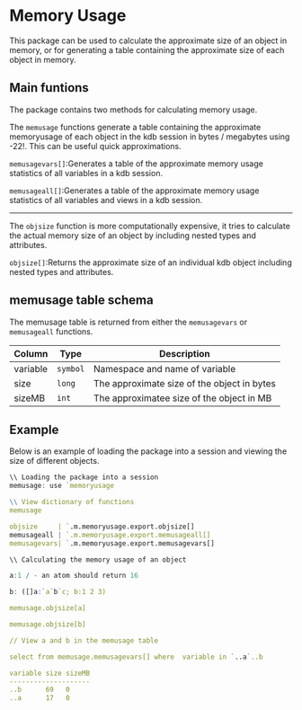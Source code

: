 # Memory Usage
This package can be used to calculate the approximate size of an object in memory, or for generating a table containing the approximate size of each object in memory.

## Main funtions
The package contains two methods for calculating memory usage. 


The `memusage` functions generate a table containing the approximate memoryusage of each object in the kdb session in bytes / megabytes using -22!. This can be useful quick approximations. 

`memusagevars[]`:Generates a table of the approximate memory usage statistics of all variables in a kdb session.

`memusageall[]`:Generates a table of the approximate memory usage statistics of all variables and views in a kdb session.

----

The `objsize` function is more computationally expensive, it tries to calculate the actual memory size of an object by including nested types and attributes.

`objsize[]`:Returns the approximate size of an individual kdb object including nested types and attributes.



## memusage table schema
The memusage table is returned from either the `memusagevars` or `memusageall` functions.

| Column   | Type        | Description                                 |
|----------|-------------|---------------------------------------------|
| variable | `symbol`    | Namespace and name of variable              |
| size     | `long`      | The approximate size of the object in bytes |
| sizeMB   | `int`       | The approximatee size of the object in MB   | 

## Example
Below is an example of loading the package into a session and viewing the size of different objects.

```q
\\ Loading the package into a session
memusage: use `memoryusage

\\ View dictionary of functions
memusage

objsize     | `.m.memoryusage.export.objsize[]
memusageall | `.m.memoryusage.export.memusageall[]
memusagevars| `.m.memoryusage.export.memusagevars[]

\\ Calculating the memory usage of an object

a:1 / - an atom should return 16

b: ([]a:`a`b`c; b:1 2 3)

memusage.objsize[a]

memusage.objsize[b]

// View a and b in the memusage table

select from memusage.memusagevars[] where  variable in `..a`..b

variable size sizeMB
--------------------
..b      69   0
..a      17   0

```